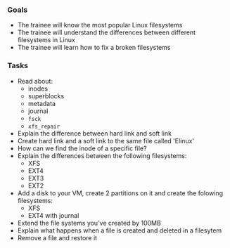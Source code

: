 ### Goals
- The trainee will know the most popular Linux filesystems
- The trainee will understand the differences between different filesystems in Linux
- The trainee will learn how to fix a broken filesystems

### Tasks
- Read about:   
  - inodes
  - superblocks
  - metadata
  - journal
  - `fsck`
  - `xfs_repair`
- Explain the difference between hard link and soft link
- Create hard link and a soft link to the same file called 'Elinux'
- How can we find the inode of a specific file?
- Explain the differences between the following filesystems:
  - XFS
  - EXT4
  - EXT3
  - EXT2
- Add a disk to your VM, create 2 partitions on it and create the folowing filesystems:
  - XFS
  - EXT4 with journal
- Extend the file systems you've created by 100MB
- Explain what happens when a file is created and deleted in a filesytem
- Remove a file and restore it
 
